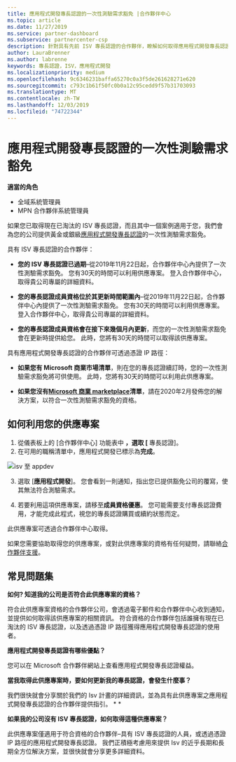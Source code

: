 ```yaml
---
title: 應用程式開發專長認證的一次性測驗需求豁免 |合作夥伴中心
ms.topic: article
ms.date: 11/27/2019
ms.service: partner-dashboard
ms.subservice: partnercenter-csp
description: 針對具有先前 ISV 專長認證的合作夥伴，瞭解如何取得應用程式開發專長認證的一次性測驗需求豁免
author: LauraBrenner
ms.author: labrenne
keywords: 專長認證，ISV，應用程式開發
ms.localizationpriority: medium
ms.openlocfilehash: 9c6346231baffa65270c0a3f5de261628271e620
ms.sourcegitcommit: c793c1b61f50fc0b0a12c95cedd9f57b31703093
ms.translationtype: MT
ms.contentlocale: zh-TW
ms.lasthandoff: 12/03/2019
ms.locfileid: "74722344"
---
```

# <a name="one-time-exam-requirements-exemption-for-the-application-development-competency"></a>應用程式開發專長認證的一次性測驗需求豁免

**適當的角色**

- 全域系統管理員
- MPN 合作夥伴系統管理員

如果您已取得現在已淘汰的 ISV 專長認證，而且其中一個案例適用于您，我們會為您的公司提供黃金或銀級[應用程式開發專長認證](https://partner.microsoft.com/membership/application-development-competency)的一次性測驗需求豁免。 

具有 ISV 專長認證的合作夥伴：

- **您的 ISV 專長認證已過期**–從2019年11月22日起，合作夥伴中心內提供了一次性測驗需求豁免。 您有30天的時間可以利用供應專案。 登入合作夥伴中心，取得貴公司專屬的詳細資料。

- **您的專長認證成員資格位於其更新時間範圍內**–從2019年11月22日起，合作夥伴中心內提供了一次性測驗需求豁免。 您有30天的時間可以利用供應專案。 登入合作夥伴中心，取得貴公司專屬的詳細資料。

- **您的專長認證成員資格會在接下來幾個月內更新**，而您的一次性測驗需求豁免會在更新時提供給您。 此時，您將有30天的時間可以取得該供應專案。

具有應用程式開發專長認證的合作夥伴可透過憑證 IP 路徑：

- **如果您有 Microsoft 商業市場清單**，則在您的專長認證續訂時，您的一次性測驗需求豁免將可供使用。 此時，您將有30天的時間可以利用此供應專案。

- **如果您沒有[Microsoft 商業 marketplace](https://azure.microsoft.com/overview/commercial-marketplace/)清單**，請在2020年2月發佈您的解決方案，以符合一次性測驗需求豁免的資格。

## <a name="how-to-take-advantage-of-your-offer"></a>如何利用您的供應專案

1. 從儀表板上的 [合作夥伴中心] 功能表中 **，選取 [** 專長認證]。
2. 在可用的職稱清單中，應用程式開發已標示為**完成**。

![isv 至 appdev](images/appdev.png)

3. 選取 [**應用程式開發**]。 您會看到一則通知，指出您已提供豁免公司的覆寫，使其無法符合測驗需求。 

4. 若要利用這項供應專案，請移至**成員資格優惠**。 您可能需要支付專長認證費用，才能完成此程式，視您的專長認證購買或續約狀態而定。 

此供應專案可透過合作夥伴中心取得。

如果您需要協助取得您的供應專案，或對此供應專案的資格有任何疑問，請聯絡[合作夥伴支援](https://partner.microsoft.com/Support)。 

## <a name="frequently-asked-questions"></a>常見問題集

**如何? 知道我的公司是否符合此供應專案的資格？**

符合此供應專案資格的合作夥伴公司，會透過電子郵件和合作夥伴中心收到通知，並提供如何取得該供應專案的相關資訊。 符合資格的合作夥伴包括誰擁有現在已淘汰的 ISV 專長認證，以及透過憑證 IP 路徑獲得應用程式開發專長認證的使用者。 

**應用程式開發專長認證有哪些優點？**

您可以在 Microsoft 合作夥伴網站上查看應用程式開發專長認證權益。 

**當我取得此供應專案時，要如何更新我的專長認證，會發生什麼事？** 

我們很快就會分享關於我們的 Isv 計畫的詳細資訊，並為具有此供應專案之應用程式開發專長認證的合作夥伴提供指引。 * *  

**如果我的公司沒有 ISV 專長認證，如何取得這種供應專案？**

此供應專案僅適用于符合資格的合作夥伴–具有 ISV 專長認證的人員，或透過憑證 IP 路徑的應用程式開發專長認證。 我們正積極考慮用來提供 Isv 的近乎長期和長期全方位解決方案，並很快就會分享更多詳細資料。 


